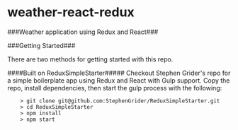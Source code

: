 # weather-react-redux

###Weather application using Redux and React### 

###Getting Started###

There are two methods for getting started with this repo.

####Built on ReduxSimpleStarter#####
Checkout Stephen Grider's repo for a simple boilerplate app using Redux and React with Gulp support. Copy the repo, install dependencies, then start the gulp process with the following:

```
	> git clone git@github.com:StephenGrider/ReduxSimpleStarter.git
	> cd ReduxSimpleStarter
	> npm install
	> npm start
```
